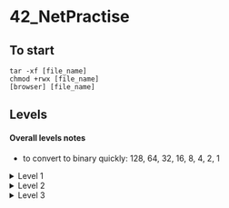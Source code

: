 # 42_NetPractise

## To start
```
tar -xf [file_name]
chmod +rwx [file_name]
[browser] [file_name]
```

## Levels
#### Overall levels notes
- to convert to binary quickly: 128, 64, 32, 16, 8, 4, 2, 1

<details>
<summary>Level 1</summary>

##### Goal 1
Starting state:
- host A and host B are on the same network
- subnet mask is ```255.255.255.0``` which translates to ```11111111.11111111.11111111.00000000``` in binary and therefore means that:
	- the first 3 bytes represent the network address
	- the 4th byte represents the host address

Solution:
- the address to change is just that of the host as we are on the same network
- given that it is the 4th byte that represents the host address, the solution is any address between ```104.94.23.0``` and ```104.94.23.255``` except:
	- ```104.94.23.0```: the first number, "0" represents the network
	- ```104.94.23.255```: the last number, "255", is reserved for the broadcast address (used to send information to all the systems on a network)
	- ```104.94.23.12```: already used by host B

##### Goal 2
Starting state:
- host D and host C are on the same network
- subnet mask is ```255.255.0.0``` which translates to ```11111111.11111111.00000000.00000000``` in binary and therefore means that:
	- the first 2 bytes represent the network address
	- the last 2 bytes represent the host address

Solution:
- the address to change is just that of the host as we are on the same network
- given that it is the last 2 byte that represents the host address, the solution is any address between ```211.191.0.0``` and ```211.191.255.255``` except:
	- ```211.191.0.0```: the first number, "0" represents the network
	-```211.191.255.255```: the last number, "255", is reserved for the broadcast address (used to send information to all the systems on a network)
	- ```211.191.81.75```: already used by host C

</details>

<details>
<summary>Level 2</summary>

##### Goal 1
Starting state:
- host A and host B are on the same network
- subnet mask is ```255.255.255.224``` (given for host A and will be copied to host B as a part of the solution) which translates to ```11111111.11111111.11111111.11100000``` in binary and therefore means that:
	- the first 27 bits represent the network address
	- only the last 5 bits represent the host address

Solution:
- the subnet mask should be the same for both hosts and since we can change only that of host B, we copy the value of host A there
- given that it s the last 5 bits that represent the host address, the solution is any address between ```11000000.10101000.00100011.11000000``` and ```11000000.10101000.00100011.11011111```in binary and therefore between ```192.168.35.192``` and ```192.168.35.223``` in decimal, except:
	- ```192.168.35.192```: the first number, "0" represents the network
	- ```192.168.35.223```: the last number, "255", is reserved for the broadcast address (used to send information to all the systems on a network)
	- ```192.168.35.222```: already used by host B

##### Goal 2
Starting state:
- host D and host C are on the same network
- host C's subnet mask is ```255.255.255.252``` which translates to ```11111111.11111111.11111111.11111100``` in binary and therefore means that:
	- the first 30 bits (as specific in host's D subnet mask) represent the network address
	- the last 2 bits represent the host address

Solution:
- given that it is the last 2 bits that represent the host address and we are not given at least one to derive the solution from, the addresses just need to obey this criteria:
	- the first 30 bits (the network address) must be the same for client D and client c
	- they cannot be the same for client D and client C
	- the last 2 bits (that represent the host address) cannot be both 1 nor 0 as the former is the broadcast address and the later is the network address
	- they cannot be among the reserved IP addresses
	- neither address can be 127.0.0.1 as this is a 'special', loopback, address
		- packets sent to this address never reach the network but are looped through the network interface card only
		- it can be used for diagnostic purposes to verify that the internal path through the TCP/IP protocols is working

</details>

<details>
<summary>Level 3</summary>

Starting state
- hosts A, B and C are all on the same network, connected via a switch
- host C's subnet mask is ```255.255.255.128``` which translates to ```11111111.11111111.11111111.10000000``` in binary and therefore means that:
	- the first 25 bits represent the network address
	- the last 7 bits represent the host address

Solution:
- since host C has a subnet mask set and all the hosts are on the same network, their subnet masks should be the same - either ```255.255.255.128``` or ```/27```
- given that it is the last 7 bits that represent the host address, the solution for host A and host B addresses can be any address between ```.01100000``` and ```.01111111``` in binary which translates to address between ```104.198.152.96``` and ```104.198.152.127```, except:
	- ```104.198.152.96```: represents the network address
	- ```104.198.152.127```: represents the broadcast address
	- ```104.198.152.125```: already taken by host A

</details>
